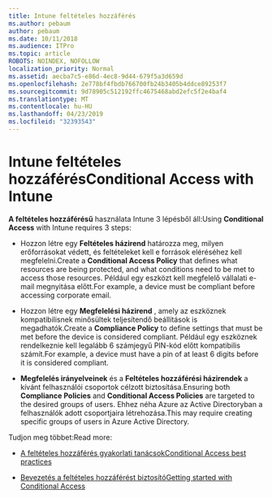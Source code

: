 ```yaml
---
title: Intune feltételes hozzáférés
ms.author: pebaum
author: pebaum
ms.date: 10/11/2018
ms.audience: ITPro
ms.topic: article
ROBOTS: NOINDEX, NOFOLLOW
localization_priority: Normal
ms.assetid: aecba7c5-e86d-4ec8-9d44-679f5a3d659d
ms.openlocfilehash: 2e778bf4fbdb766700fb24b3405b4ddce89253f7
ms.sourcegitcommit: 9d78905c512192ffc4675468abd2efc5f2e4baf4
ms.translationtype: MT
ms.contentlocale: hu-HU
ms.lasthandoff: 04/23/2019
ms.locfileid: "32393543"
---
```

# <a name="conditional-access-with-intune"></a><span data-ttu-id="99440-102">Intune feltételes hozzáférés</span><span class="sxs-lookup"><span data-stu-id="99440-102">Conditional Access with Intune</span></span>

<span data-ttu-id="99440-103">**A feltételes hozzáférésű** használata Intune 3 lépésből áll:</span><span class="sxs-lookup"><span data-stu-id="99440-103">Using **Conditional Access** with Intune requires 3 steps:</span></span> 
  
- <span data-ttu-id="99440-104">Hozzon létre egy **Feltételes házirend** határozza meg, milyen erőforrásokat védett, és feltételeket kell e források eléréséhez kell megfelelni.</span><span class="sxs-lookup"><span data-stu-id="99440-104">Create a **Conditional Access Policy** that defines what resources are being protected, and what conditions need to be met to access those resources.</span></span> <span data-ttu-id="99440-105">Például egy eszközt kell megfelelő vállalati e-mail megnyitása előtt.</span><span class="sxs-lookup"><span data-stu-id="99440-105">For example, a device must be compliant before accessing corporate email.</span></span> 
    
- <span data-ttu-id="99440-106">Hozzon létre egy **Megfelelési házirend** , amely az eszköznek kompatibilisnek minősültek teljesítendő beállítások is megadhatók.</span><span class="sxs-lookup"><span data-stu-id="99440-106">Create a **Compliance Policy** to define settings that must be met before the device is considered compliant.</span></span> <span data-ttu-id="99440-107">Például egy eszköznek rendelkeznie kell legalább 6 számjegyű PIN-kód előtt kompatibilis számít.</span><span class="sxs-lookup"><span data-stu-id="99440-107">For example, a device must have a pin of at least 6 digits before it is considered compliant.</span></span> 
    
- <span data-ttu-id="99440-108">**Megfelelés irányelveinek** és a **Feltételes hozzáférési házirendek** a kívánt felhasználói csoportok célzott biztosítása.</span><span class="sxs-lookup"><span data-stu-id="99440-108">Ensuring both **Compliance Policies** and **Conditional Access Policies** are targeted to the desired groups of users.</span></span> <span data-ttu-id="99440-109">Ehhez néha Azure az Active Directoryban a felhasználók adott csoportjaira létrehozása.</span><span class="sxs-lookup"><span data-stu-id="99440-109">This may require creating specific groups of users in Azure Active Directory.</span></span> 
    
<span data-ttu-id="99440-110">Tudjon meg többet:</span><span class="sxs-lookup"><span data-stu-id="99440-110">Read more:</span></span>
  
- [<span data-ttu-id="99440-111">A feltételes hozzáférés gyakorlati tanácsok</span><span class="sxs-lookup"><span data-stu-id="99440-111">Conditional Access best practices</span></span>](https://docs.microsoft.com/azure/active-directory/conditional-access/best-practices)
    
- [<span data-ttu-id="99440-112">Bevezetés a feltételes hozzáférést biztosító</span><span class="sxs-lookup"><span data-stu-id="99440-112">Getting started with Conditional Access </span></span>](https://docs.microsoft.com/azure/active-directory/active-directory-conditional-access-azure-portal-get-started)
    

